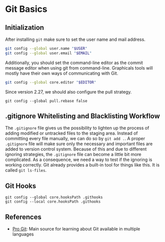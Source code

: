 # Git Basics

## Initialization

After installing `git` make sure to set the user name and mail address.

```bash
git config --global user.name "$USER"
git config --global user.email "$EMAIL"
```

Additionally, you should set the command-line editor as the commit message editor when using git from command-line.
Graphicals tools will mostly have their own ways of communicating with Git.

```bash
git config --global core.editor "$EDITOR"
```

Since version 2.27, we should also configure the pull strategy.

    git config --global pull.rebase false


## .gitignore Whitelisting and Blacklisting Workflow

The `.gitignore` file gives us the possibility to lighten up the process of adding modified or untracked files to the staging area.
Instead of committing every file manually, we can do so by `git add .`.
A proper `.gitignore` file will make sure only the necessary and important files are added to version control system.
Because of this and due to different ignoring strategies, the `.gitignore` file can become a little bit more complicated.
As a consequence, we need a way to test if the ignoring is working correctly.
Git already provides a built-in tool for things like this.
It is called `git ls-files`.

## Git Hooks

    git config --global core.hooksPath .githooks
    git config --local core.hooksPath .githooks


## References

- [Pro Git](https://git-scm.com/book/en/v2): Main source for learning about Git available in multiple languages